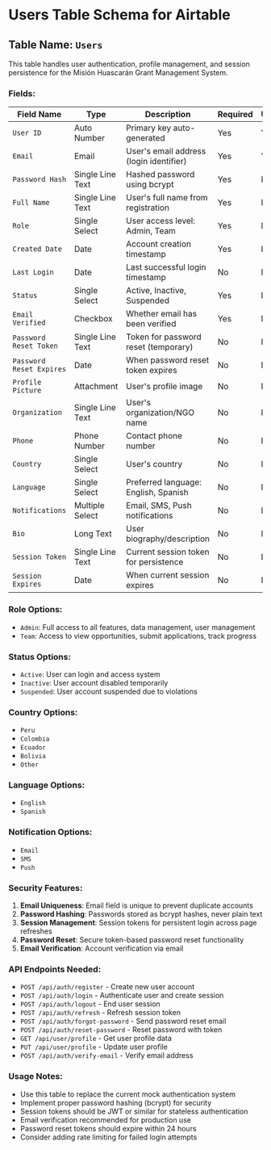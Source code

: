 # Users Table Schema for Airtable

## Table Name: `Users`

This table handles user authentication, profile management, and session persistence for the Misión Huascarán Grant Management System.

### Fields:

| Field Name | Type | Description | Required | Unique |
|------------|------|-------------|----------|---------|
| `User ID` | Auto Number | Primary key auto-generated | Yes | Yes |
| `Email` | Email | User's email address (login identifier) | Yes | Yes |
| `Password Hash` | Single Line Text | Hashed password using bcrypt | Yes | No |
| `Full Name` | Single Line Text | User's full name from registration | Yes | No |
| `Role` | Single Select | User access level: Admin, Team | Yes | No |
| `Created Date` | Date | Account creation timestamp | Yes | No |
| `Last Login` | Date | Last successful login timestamp | No | No |
| `Status` | Single Select | Active, Inactive, Suspended | Yes | No |
| `Email Verified` | Checkbox | Whether email has been verified | Yes | No |
| `Password Reset Token` | Single Line Text | Token for password reset (temporary) | No | No |
| `Password Reset Expires` | Date | When password reset token expires | No | No |
| `Profile Picture` | Attachment | User's profile image | No | No |
| `Organization` | Single Line Text | User's organization/NGO name | No | No |
| `Phone` | Phone Number | Contact phone number | No | No |
| `Country` | Single Select | User's country | No | No |
| `Language` | Single Select | Preferred language: English, Spanish | No | No |
| `Notifications` | Multiple Select | Email, SMS, Push notifications | No | No |
| `Bio` | Long Text | User biography/description | No | No |
| `Session Token` | Single Line Text | Current session token for persistence | No | No |
| `Session Expires` | Date | When current session expires | No | No |

### Role Options:
- `Admin`: Full access to all features, data management, user management
- `Team`: Access to view opportunities, submit applications, track progress

### Status Options:
- `Active`: User can login and access system
- `Inactive`: User account disabled temporarily
- `Suspended`: User account suspended due to violations

### Country Options:
- `Peru`
- `Colombia`
- `Ecuador`
- `Bolivia`
- `Other`

### Language Options:
- `English`
- `Spanish`

### Notification Options:
- `Email`
- `SMS`
- `Push`

### Security Features:
1. **Email Uniqueness**: Email field is unique to prevent duplicate accounts
2. **Password Hashing**: Passwords stored as bcrypt hashes, never plain text
3. **Session Management**: Session tokens for persistent login across page refreshes
4. **Password Reset**: Secure token-based password reset functionality
5. **Email Verification**: Account verification via email

### API Endpoints Needed:
- `POST /api/auth/register` - Create new user account
- `POST /api/auth/login` - Authenticate user and create session
- `POST /api/auth/logout` - End user session
- `POST /api/auth/refresh` - Refresh session token
- `POST /api/auth/forgot-password` - Send password reset email
- `POST /api/auth/reset-password` - Reset password with token
- `GET /api/user/profile` - Get user profile data
- `PUT /api/user/profile` - Update user profile
- `POST /api/auth/verify-email` - Verify email address

### Usage Notes:
- Use this table to replace the current mock authentication system
- Implement proper password hashing (bcrypt) for security
- Session tokens should be JWT or similar for stateless authentication
- Email verification recommended for production use
- Password reset tokens should expire within 24 hours
- Consider adding rate limiting for failed login attempts